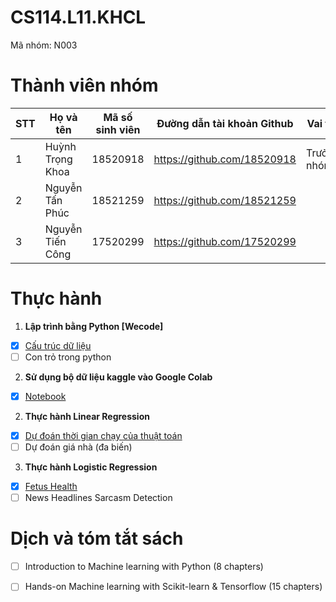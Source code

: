 # CS114.L11.KHCL
Mã nhóm: N003

# Thành viên nhóm
| STT | Họ và tên | Mã số sinh viên| Đường dẫn tài khoản Github | Vai trò |
|-----|--------------|-----------| ------ | ------ |
|1| Huỳnh Trọng Khoa | 18520918 | https://github.com/18520918 | Trưởng nhóm |
|2| Nguyễn Tấn Phúc | 18521259 | https://github.com/18521259 | |
|3| Nguyễn Tiến Công | 17520299 | https://github.com/17520299 | |

# Thực hành
1. **Lập trình bằng Python [Wecode]**
- [x] [Cấu trúc dữ liệu](https://github.com/18520918/CS114.L11.KHCL/blob/master/Assignment%201/Assignment__1.ipynb) 
- [ ] Con trỏ trong python
2. **Sử dụng bộ dữ liệu kaggle vào Google Colab**
- [x] [Notebook](https://github.com/18520918/CS114.L11.KHCL/tree/master/Assignment%202)
2. **Thực hành Linear Regression**
- [x] [Dự đoán thời gian chạy của thuật toán](https://github.com/18520918/CS114.L11.KHCL/blob/master/Assignment%203/LinearRegression.ipynb) 
- [ ] Dự đoán giá nhà (đa biến)
3. **Thực hành Logistic Regression**
- [x] [Fetus Health](https://github.com/18520918/CS114.L11.KHCL/blob/master/Assignment%204/LogisticRegression.ipynb)
- [ ] News Headlines Sarcasm Detection

# Dịch và tóm tắt sách
- [ ] Introduction to Machine learning with Python (8 chapters)
- [ ] Hands-on Machine learning with Scikit-learn & Tensorflow (15 chapters)

